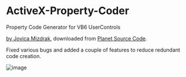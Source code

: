 # ActiveX-Property-Coder

Property Code Generator for VB6 UserControls

[by Jovica Mizdrak](https://github.com/Planet-Source-Code/PSCIndex/blob/master/ByAuthor/jovica-mizdrak.md), downloaded from [Planet Source Code](https://github.com/Planet-Source-Code/jovica-mizdrak-activex-coder-4-final-ver__1-56435).

Fixed various bugs and added a couple of features to reduce redundant code creation.

![image](https://user-images.githubusercontent.com/61160830/187249644-dd55de85-d514-43e2-a0f2-68d408287740.png)
